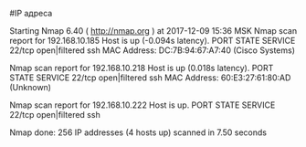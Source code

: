 #IP адреса <a name="99"></a>

Starting Nmap 6.40 ( http://nmap.org ) at 2017-12-09 15:36 MSK
Nmap scan report for 192.168.10.185
Host is up (-0.094s latency).
PORT   STATE         SERVICE
22/tcp open|filtered ssh
MAC Address: DC:7B:94:67:A7:40 (Cisco Systems)

Nmap scan report for 192.168.10.218
Host is up (0.018s latency).
PORT   STATE         SERVICE
22/tcp open|filtered ssh
MAC Address: 60:E3:27:61:80:AD (Unknown)

Nmap scan report for 192.168.10.222
Host is up.
PORT   STATE         SERVICE
22/tcp open|filtered ssh

Nmap done: 256 IP addresses (4 hosts up) scanned in 7.50 seconds
